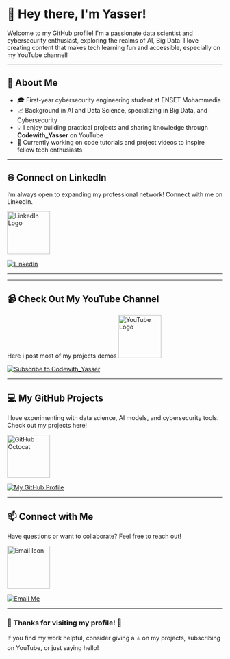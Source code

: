 # 👋 Hey there, I'm Yasser!

Welcome to my GitHub profile! I'm a passionate data scientist and cybersecurity enthusiast, exploring the realms of AI, Big Data. I love creating content that makes tech learning fun and accessible, especially on my YouTube channel!

---

## 🌟 About Me

- 🎓 First-year cybersecurity engineering student at ENSET Mohammedia
- 📈 Background in AI and Data Science, specializing in Big Data, and Cybersecurity
- 💡 I enjoy building practical projects and sharing knowledge through **Codewith_Yasser** on YouTube
- 🎥 Currently working on code tutorials and project videos to inspire fellow tech enthusiasts


---

## 🌐 Connect on LinkedIn

I’m always open to expanding my professional network! Connect with me on LinkedIn.

<a href="https://www.linkedin.com/in/yasser-namez-0898a322b" target="_blank">
  <img src="https://media.giphy.com/media/10vhMZkHnQCd5O/giphy.gif" width="100" alt="LinkedIn Logo" />
</a>

[![LinkedIn](https://img.shields.io/badge/LinkedIn-Connect-blue?style=for-the-badge&logo=linkedin)](https://www.linkedin.com/in/yasser-namez-0898a322b/)

---


---

## 📹 Check Out My YouTube Channel
Here i post most of my projects demos
<a href="https://www.youtube.com/@Codewith_Yasser" target="_blank">
  <img src="https://media.giphy.com/media/13HgwGsXF0aiGY/giphy.gif" width="100" alt="YouTube Logo" />
</a>

[![Subscribe to Codewith_Yasser](https://img.shields.io/badge/YouTube-Subscribe-red?style=for-the-badge&logo=youtube)](https://www.youtube.com/@Codewith_Yasser)

---

## 💻 My GitHub Projects

I love experimenting with data science, AI models, and cybersecurity tools. Check out my projects here!

<a href="https://github.com/yassernamez03" target="_blank">
  <img src="https://media.giphy.com/media/2IudUHdI075HL02Pkk/giphy.gif" width="100" alt="GitHub Octocat" />
</a>

[![My GitHub Profile](https://img.shields.io/badge/GitHub-Explore-blue?style=for-the-badge&logo=github)](https://github.com/yassernamez03)

---

## 📫 Connect with Me

Have questions or want to collaborate? Feel free to reach out!

<a href="mailto:namezyasser5@gmail.com" target="_blank">
  <img src="https://media.giphy.com/media/ftMq59B7SP9zyAI7Yg/giphy.gif" width="100" alt="Email Icon" />
</a>

[![Email Me](https://img.shields.io/badge/Email-Contact%20Me-blueviolet?style=for-the-badge&logo=gmail)](mailto:namezyasser5@gmail.com)

---

### 🎉 Thanks for visiting my profile! 🎉

If you find my work helpful, consider giving a ⭐ on my projects, subscribing on YouTube, or just saying hello!

